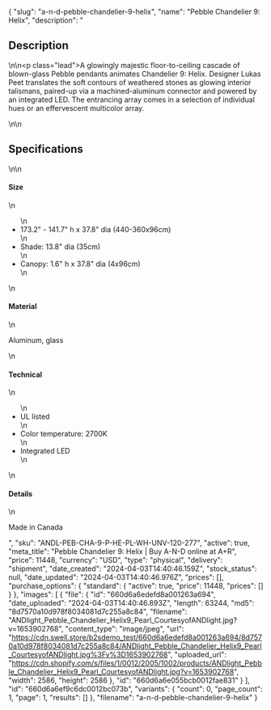 {
  "slug": "a-n-d-pebble-chandelier-9-helix",
  "name": "Pebble Chandelier 9: Helix",
  "description": "<h2>Description</h2>\n<!-- split -->\n<p class=\"lead\">A glowingly majestic floor-to-ceiling cascade of blown-glass Pebble pendants animates Chandelier 9: Helix. Designer Lukas Peet translates the soft contours of weathered stones as glowing interior talismans, paired-up via a machined-aluminum connector and powered by an integrated LED. The entrancing array comes in a selection of individual hues or an effervescent multicolor array.</p>\n<!-- split -->\n<h2>Specifications</h2>\n<!-- split -->\n<h4>Size</h4>\n<ul>\n<li>173.2\" - 141.7\" h x 37.8\" dia (440-360x96cm)</li>\n<li>Shade: 13.8\" dia (35cm)</li>\n<li>Canopy: 1.6\" h x 37.8\" dia (4x96cm)</li>\n</ul>\n<h4>Material</h4>\n<p>Aluminum, glass</p>\n<h4>Technical</h4>\n<ul>\n<li>UL listed</li>\n<li>Color temperature: 2700K</li>\n<li>Integrated LED</li>\n</ul>\n<h4>Details</h4>\n<p>Made in Canada</p>",
  "sku": "ANDL-PEB-CHA-9-P-HE-PL-WH-UNV-120-277",
  "active": true,
  "meta_title": "Pebble Chandelier 9: Helix | Buy A-N-D online at A+R",
  "price": 11448,
  "currency": "USD",
  "type": "physical",
  "delivery": "shipment",
  "date_created": "2024-04-03T14:40:46.159Z",
  "stock_status": null,
  "date_updated": "2024-04-03T14:40:46.976Z",
  "prices": [],
  "purchase_options": {
    "standard": {
      "active": true,
      "price": 11448,
      "prices": []
    }
  },
  "images": [
    {
      "file": {
        "id": "660d6a6edefd8a001263a694",
        "date_uploaded": "2024-04-03T14:40:46.893Z",
        "length": 63244,
        "md5": "8d7570a10d978f8034081d7c255a8c84",
        "filename": "ANDlight_Pebble_Chandelier_Helix9_Pearl_CourtesyofANDlight.jpg?v=1653902768",
        "content_type": "image/jpeg",
        "url": "https://cdn.swell.store/b2sdemo_test/660d6a6edefd8a001263a694/8d7570a10d978f8034081d7c255a8c84/ANDlight_Pebble_Chandelier_Helix9_Pearl_CourtesyofANDlight.jpg%3Fv%3D1653902768",
        "uploaded_url": "https://cdn.shopify.com/s/files/1/0012/2005/1002/products/ANDlight_Pebble_Chandelier_Helix9_Pearl_CourtesyofANDlight.jpg?v=1653902768",
        "width": 2586,
        "height": 2586
      },
      "id": "660d6a6e055bcb0012fae831"
    }
  ],
  "id": "660d6a6ef9c6dc0012bc073b",
  "variants": {
    "count": 0,
    "page_count": 1,
    "page": 1,
    "results": []
  },
  "filename": "a-n-d-pebble-chandelier-9-helix"
}